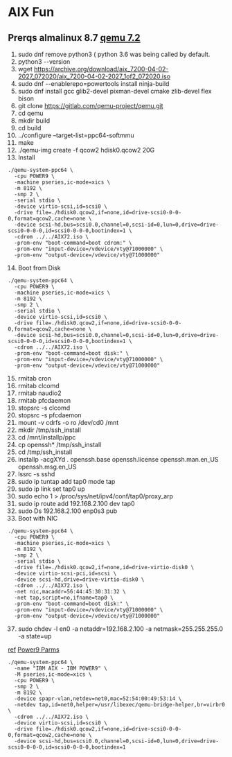# AIX Fun

## Prerqs almalinux 8.7 [qemu 7.2](https://kwakousys.wordpress.com/2020/09/06/run-aix-7-2-on-x86-with-qemu/)


1. sudo dnf remove python3 ( python 3.6 was being called by default.
2. python3 --version
3. wget https://archive.org/download/aix_7200-04-02-2027_072020/aix_7200-04-02-2027_1of2_072020.iso
4. sudo dnf --enablerepo=powertools install ninja-build
5. sudo dnf install gcc glib2-devel pixman-devel cmake zlib-devel flex bison 
6. git clone https://gitlab.com/qemu-project/qemu.git
7. cd qemu  
8. mkdir build 
9. cd build
10. ../configure –target-list=ppc64-softmmu
11. make
12. ./qemu-img create -f qcow2 hdisk0.qcow2 20G
13. Install
```
./qemu-system-ppc64 \
  -cpu POWER9 \
  -machine pseries,ic-mode=xics \
  -m 8192 \
  -smp 2 \
  -serial stdio \
  -device virtio-scsi,id=scsi0 \
  -drive file=./hdisk0.qcow2,if=none,id=drive-scsi0-0-0-0,format=qcow2,cache=none \
  -device scsi-hd,bus=scsi0.0,channel=0,scsi-id=0,lun=0,drive=drive-scsi0-0-0-0,id=scsi0-0-0-0,bootindex=1 \
  -cdrom ../../AIX72.iso \
  -prom-env "boot-command=boot cdrom:" \
  -prom-env "input-device=/vdevice/vty@71000000" \
  -prom-env "output-device=/vdevice/vty@71000000"

```
14. Boot from Disk
```
./qemu-system-ppc64 \
  -cpu POWER9 \
  -machine pseries,ic-mode=xics \
  -m 8192 \
  -smp 2 \
  -serial stdio \
  -device virtio-scsi,id=scsi0 \
  -drive file=./hdisk0.qcow2,if=none,id=drive-scsi0-0-0-0,format=qcow2,cache=none \
  -device scsi-hd,bus=scsi0.0,channel=0,scsi-id=0,lun=0,drive=drive-scsi0-0-0-0,id=scsi0-0-0-0,bootindex=1 \
  -cdrom ../../AIX72.iso \
  -prom-env "boot-command=boot disk:" \
  -prom-env "input-device=/vdevice/vty@71000000" \
  -prom-env "output-device=/vdevice/vty@71000000"
```
15.  rmitab cron
16.  rmitab clcomd
17.  rmitab naudio2
18.  rmitab pfcdaemon
19.  stopsrc -s clcomd
20.  stopsrc -s pfcdaemon
21.  mount  -v  cdrfs  -o  ro  /dev/cd0  /mnt
22.  mkdir   /tmp/ssh_install
23.  cd  /mnt/installp/ppc
24.  cp  openssh*  /tmp/ssh_install
25.  cd  /tmp/ssh_install
26.  installp -acgXYd . openssh.base openssh.license openssh.man.en_US openssh.msg.en_US
27.  lssrc  -s  sshd
28.  sudo ip tuntap add tap0 mode tap
29.  sudo ip link set tap0 up 
30.  sudo echo 1 > /proc/sys/net/ipv4/conf/tap0/proxy_arp
31.  sudo ip route add 192.168.2.100 dev tap0 
34.  sudo Ds 192.168.2.100 enp0s3 pub     
36.  Boot with NIC

```
./qemu-system-ppc64 \
  -cpu POWER9 \
  -machine pseries,ic-mode=xics \
  -m 8192 \
  -smp 2 \
  -serial stdio \
  -drive file=./hdisk0.qcow2,if=none,id=drive-virtio-disk0 \
  -device virtio-scsi-pci,id=scsi \
  -device scsi-hd,drive=drive-virtio-disk0 \
  -cdrom ../../AIX72.iso \
  -net nic,macaddr=56:44:45:30:31:32 \
  -net tap,script=no,ifname=tap0 \
  -prom-env "boot-command=boot disk:" \
  -prom-env "input-device=/vdevice/vty@71000000" \
  -prom-env "output-device=/vdevice/vty@71000000"
```
37. sudo chdev -l en0 -a netaddr=192.168.2.100 -a netmask=255.255.255.0 -a state=up

[ref](https://aix4admins.blogspot.com/2020/04/qemu-aix-on-x86-qemu-quick-emulator-is.html)
[Power9 Parms](https://gitlab.com/qemu-project/qemu/-/issues/269)
```
./qemu-system-ppc64 \
  -name "IBM AIX - IBM POWER9" \
  -M pseries,ic-mode=xics \
  -cpu POWER9 \
  -smp 2 \
  -m 8192 \
  -device spapr-vlan,netdev=net0,mac=52:54:00:49:53:14 \
  -netdev tap,id=net0,helper=/usr/libexec/qemu-bridge-helper,br=virbr0 \
  -cdrom ../../AIX72.iso \
  -device virtio-scsi,id=scsi0 \
  -drive file=./hdisk0.qcow2,if=none,id=drive-scsi0-0-0-0,format=qcow2,cache=none \
  -device scsi-hd,bus=scsi0.0,channel=0,scsi-id=0,lun=0,drive=drive-scsi0-0-0-0,id=scsi0-0-0-0,bootindex=1

```

